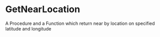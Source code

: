 # GetNearLocation
A Procedure and a Function which return near by location on specified latitude and longitude 
